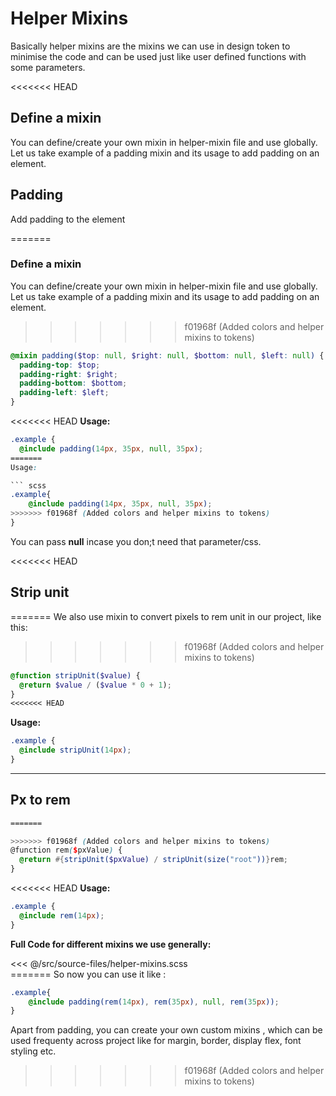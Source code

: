 # Helper Mixins

Basically helper mixins are the mixins we can use in design token to minimise the code and can be used just like user defined functions with some parameters.

<<<<<<< HEAD
## Define a mixin

You can define/create your own mixin in helper-mixin file and use globally. Let us take example of a padding mixin and its usage to add padding on an element.

## Padding

Add padding to the element

=======
### Define a mixin

You can define/create your own mixin in helper-mixin file and use globally. Let us take example of a padding mixin and its usage to add padding on an element.

>>>>>>> f01968f (Added colors and helper mixins to tokens)
``` scss
@mixin padding($top: null, $right: null, $bottom: null, $left: null) {
  padding-top: $top;
  padding-right: $right;
  padding-bottom: $bottom;
  padding-left: $left;
}
```

<<<<<<< HEAD
**Usage:**

``` scss
.example {
  @include padding(14px, 35px, null, 35px);
=======
Usage:

``` scss
.example{
    @include padding(14px, 35px, null, 35px);
>>>>>>> f01968f (Added colors and helper mixins to tokens)
}
```
You can pass **null** incase you don;t need that parameter/css.

<<<<<<< HEAD
<div class="block-space"></div>

## Strip unit
=======
We also use mixin to convert pixels to rem unit in our project, like this:
>>>>>>> f01968f (Added colors and helper mixins to tokens)

``` scss
@function stripUnit($value) {
  @return $value / ($value * 0 + 1);
}
<<<<<<< HEAD
```

**Usage:**

``` scss
.example {
  @include stripUnit(14px);
}
```

<div class="block-space"></div>

----

## Px to rem

``` scss
=======

>>>>>>> f01968f (Added colors and helper mixins to tokens)
@function rem($pxValue) {
  @return #{stripUnit($pxValue) / stripUnit(size("root"))}rem;
}
```

<<<<<<< HEAD
**Usage:**

``` scss
.example {
  @include rem(14px);
}
```

**Full Code for different mixins we use generally:**

<SourceCode>
<<< @/src/source-files/helper-mixins.scss
</SourceCode>
<div class="block-space"></div>
=======
So now you can use it like :

``` scss
.example{
    @include padding(rem(14px), rem(35px), null, rem(35px));
}
```

Apart from padding, you can create your own custom mixins , which can be used frequenty across project like for margin, border, display flex, font styling etc.
>>>>>>> f01968f (Added colors and helper mixins to tokens)
